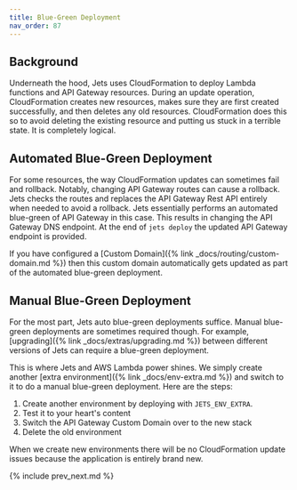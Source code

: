 ```yaml
---
title: Blue-Green Deployment
nav_order: 87
---
```


## Background

Underneath the hood, Jets uses CloudFormation to deploy Lambda functions and API Gateway resources. During an update operation, CloudFormation creates new resources, makes sure they are first created successfully, and then deletes any old resources. CloudFormation does this so to avoid deleting the existing resource and putting us stuck in a terrible state. It is completely logical.

## Automated Blue-Green Deployment

For some resources, the way CloudFormation updates can sometimes fail and rollback. Notably, changing API Gateway routes can cause a rollback.  Jets checks the routes and replaces the API Gateway Rest API entirely when needed to avoid a rollback.  Jets essentially performs an automated blue-green of API Gateway in this case.  This results in changing the API Gateway DNS endpoint.  At the end of `jets deploy` the updated API Gateway endpoint is provided.

If you have configured a [Custom Domain]({% link _docs/routing/custom-domain.md %}) then this custom domain automatically gets updated as part of the automated blue-green deployment.

## Manual Blue-Green Deployment

For the most part, Jets auto blue-green deployments suffice.  Manual blue-green deployments are sometimes required though.  For example, [upgrading]({% link _docs/extras/upgrading.md %}) between different versions of Jets can require a blue-green deployment.

This is where Jets and AWS Lambda power shines. We simply create another [extra environment]({% link _docs/env-extra.md %}) and switch to it to do a manual blue-green deployment.  Here are the steps:

1. Create another environment by deploying with `JETS_ENV_EXTRA`.
2. Test it to your heart's content
3. Switch the API Gateway Custom Domain over to the new stack
4. Delete the old environment

When we create new environments there will be no CloudFormation update issues because the application is entirely brand new.

{% include prev_next.md %}
